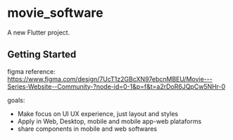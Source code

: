 # movie_software

A new Flutter project.

## Getting Started

figma reference:
https://www.figma.com/design/7UcT1z2GBcXN97ebcnMBEU/Movie---Series-Website--Community-?node-id=0-1&p=f&t=a2rDoR6JQpCw5NHr-0

goals:
- Make focus on UI UX experience, just layout and styles
- Apply in Web, Desktop, mobile and mobile app-web plataforms
- share components in mobile and web softwares
